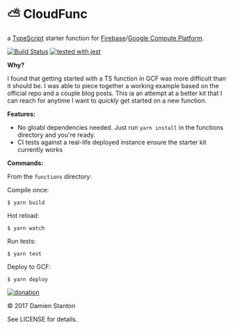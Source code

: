 # ⛅️  CloudFunc

a [TypeScript](http://www.typescriptlang.org/) starter function for [Firebase](https://firebase.google.com/docs/functions/)/[Google Compute Platform](https://cloud.google.com/functions/).

[![Build Status](https://travis-ci.org/damienstanton/cloudfunc.svg?branch=master)](https://travis-ci.org/damienstanton/cloudfunc)
[![tested with jest](https://img.shields.io/badge/tested_with-jest-99424f.svg)](https://github.com/facebook/jest)

**Why?**

I found that getting started with a TS function in GCF was more difficult than it should be. I was able to piece together a working example based on the official repo and a couple blog posts. This ia an attempt at a better kit that I can reach for anytime I want to _quickly_ get started on a new function.

**Features:**

- No gloabl dependencies needed. Just run `yarn install` in the functions directory and you're ready.
- CI tests against a real-life deployed instance ensure the starter kit currently works

**Commands:**

From the `functions` directory:

Compile once:
```
$ yarn build
```
Hot reload:
```
$ yarn watch
```
Run tests:
```
$ yarn test
```
Deploy to GCF:
```
$ yarn deploy
```

[![donation](https://img.shields.io/badge/☕️-Buy_me_coffee-green.svg)](https://paypal.me/damienstanton) 

© 2017 Damien Stanton

See LICENSE for details.

